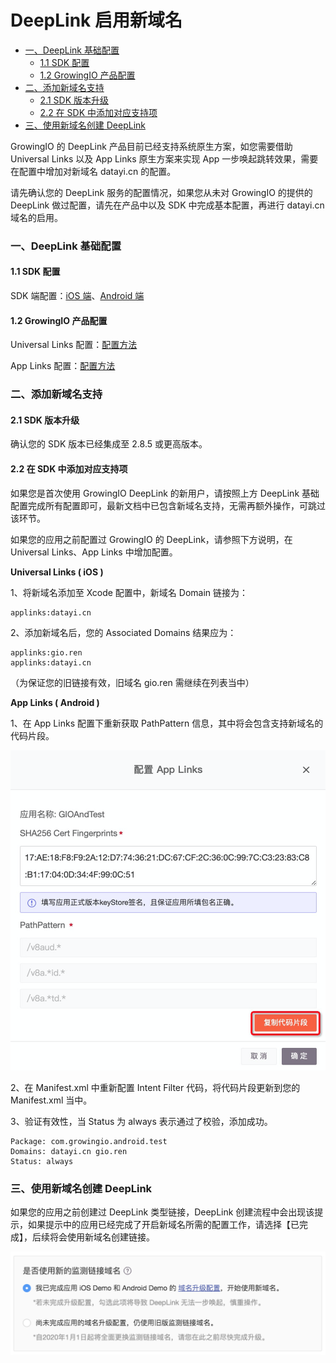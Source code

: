 # DeepLink 启用新域名

* [一、DeepLink 基础配置](deeplink-qi-yong-xin-yu-ming.md#yi-deeplink-ji-chu-pei-zhi)
  * [1.1 SDK 配置](deeplink-qi-yong-xin-yu-ming.md#11-sdk-pei-zhi)
  * [1.2 GrowingIO 产品配置](deeplink-qi-yong-xin-yu-ming.md#12-growingio-chan-pin-pei-zhi)
* [二、添加新域名支持](deeplink-qi-yong-xin-yu-ming.md#er-tian-jia-xin-yu-ming-zhi-chi)
  * [2.1 SDK 版本升级](deeplink-qi-yong-xin-yu-ming.md#21-sdk-ban-ben-sheng-ji)
  * [2.2 在 SDK 中添加对应支持项](deeplink-qi-yong-xin-yu-ming.md#22-zai-sdk-zhong-tian-jia-dui-ying-zhi-chi-xiang)
* [三、使用新域名创建 DeepLink](deeplink-qi-yong-xin-yu-ming.md#san-shi-yong-xin-yu-ming-chuang-jian-deeplink)

GrowingIO 的 DeepLink 产品目前已经支持系统原生方案，如您需要借助 Universal Links 以及 App Links 原生方案来实现  App 一步唤起跳转效果，需要在配置中增加对新域名 datayi.cn 的配置。

请先确认您的 DeepLink 服务的配置情况，如果您从未对 GrowingIO 的提供的 DeepLink 做过配置，请先在产品中以及 SDK 中完成基本配置，再进行 datayi.cn 域名的启用。

### 一、DeepLink 基础配置

#### 1.1 SDK 配置

SDK 端配置：[iOS 端](https://docs.growingio.com/docs/sdk-integration/ios-sdk-1/ios-sdk#deeplink-hui-tiao-can-shu-huo-qu)、[Android 端](https://docs.growingio.com/docs/sdk-integration/android-sdk/android-sdk#deep-link-hui-tiao-can-shu-huo-qu)​

#### 1.2 GrowingIO 产品配置

Universal Links 配置：[配置方法](https://docs.growingio.com/docs/configuration/project-configuration#pei-zhi-universal-linksios)​

App Links 配置：[配置方法](https://docs.growingio.com/docs/configuration/project-configuration#pei-zhi-app-linksandroid)​

### 二、添加新域名支持

#### 2.1 SDK 版本升级

确认您的 SDK 版本已经集成至 2.8.5 或更高版本。

#### 2.2 在 SDK 中添加对应支持项

如果您是首次使用 GrowingIO DeepLink 的新用户，请按照上方 DeepLink 基础配置完成所有配置即可，最新文档中已包含新域名支持，无需再额外操作，可跳过该环节。

如果您的应用之前配置过 GrowingIO 的 DeepLink，请参照下方说明，在 Universal Links、App Links 中增加配置。

**Universal Links \( iOS \)**

1、将新域名添加至 Xcode 配置中，新域名 Domain 链接为：

```text
applinks:datayi.cn
```

2、添加新域名后，您的 Associated Domains 结果应为：

```text
applinks:gio.ren
applinks:datayi.cn
```

（为保证您的旧链接有效，旧域名 gio.ren 需继续在列表当中）

**App Links \( Android \)**

1、在 App Links 配置下重新获取 PathPattern 信息，其中将会包含支持新域名的代码片段。

![](../../.gitbook/assets/image%20%2838%29.png)

2、在 Manifest.xml 中重新配置 Intent Filter 代码，将代码片段更新到您的 Manifest.xml 当中。

3、验证有效性，当 Status 为 always 表示通过了校验，添加成功。

```text
Package: com.growingio.android.test
Domains: datayi.cn gio.ren
Status: always
```

### 三、使用新域名创建 DeepLink

如果您的应用之前创建过 DeepLink 类型链接，DeepLink 创建流程中会出现该提示，如果提示中的应用已经完成了开启新域名所需的配置工作，请选择【已完成】，后续将会使用新域名创建链接。

![](../../.gitbook/assets/yu-ming-qie-huan-que-ren.png)



